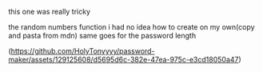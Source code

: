 this one was really tricky

the random numbers function i had no idea how to create on my own(copy and pasta from mdn)
    same goes for the password length

   (https://github.com/HolyTonyyyy/password-maker/assets/129125608/d5695d6c-382e-47ea-975c-e3cd18050a47)

